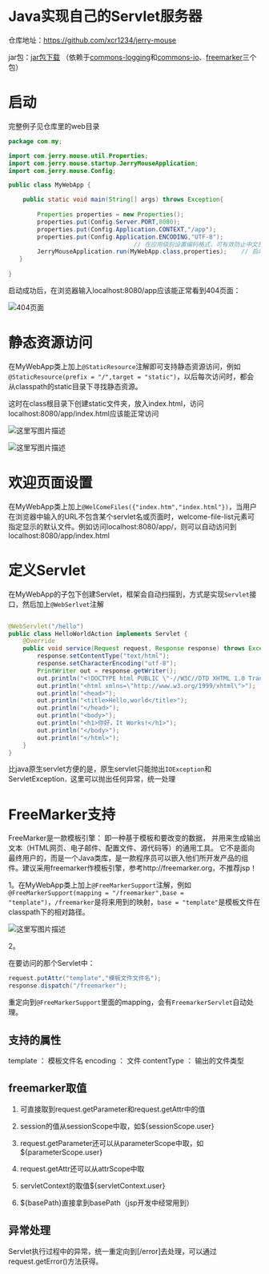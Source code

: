 # Java实现自己的Servlet服务器

仓库地址：https://github.com/xcr1234/jerry-mouse

jar包：[jar包下载](https://coding.net/u/xcr_abcd/p/jerry-mouse/git/archive/master)
（依赖于[commons-logging](http://commons.apache.org/proper/commons-logging/)和[commons-io](http://commons.apache.org/proper/commons-io/)、[freemarker](http://freemarker.org/)三个包）



# 启动

完整例子见仓库里的web目录

```java
package com.my;

import com.jerry.mouse.util.Properties;
import com.jerry.mouse.startup.JerryMouseApplication;
import com.jerry.mouse.Config;

public class MyWebApp {

	public static void main(String[] args) throws Exception{
	
		Properties properties = new Properties();
	    properties.put(Config.Server.PORT,8080);
        properties.put(Config.Application.CONTEXT,"/app");
        properties.put(Config.Application.ENCODING,"UTF-8");     
                                   // 在应用级别设置编码格式，可有效防止中文乱码
        JerryMouseApplication.run(MyWebApp.class,properties);    // 启动Application
   }      
   
}
```

启动成功后，在浏览器输入localhost:8080/app应该能正常看到404页面：

![404页面](http://img.blog.csdn.net/20170826223010220?watermark/2/text/aHR0cDovL2Jsb2cuY3Nkbi5uZXQveGNyNTMwNTUxNDI2/font/5a6L5L2T/fontsize/400/fill/I0JBQkFCMA==/dissolve/70/gravity/SouthEast)


# 静态资源访问

在MyWebApp类上加上`@StaticResource`注解即可支持静态资源访问，例如`@StaticResource(prefix = "/",target = "static")`，以后每次访问时，都会从classpath的static目录下寻找静态资源。

这时在class根目录下创建static文件夹，放入index.html，访问localhost:8080/app/index.html应该能正常访问

![这里写图片描述](http://img.blog.csdn.net/20170826225822593?watermark/2/text/aHR0cDovL2Jsb2cuY3Nkbi5uZXQveGNyNTMwNTUxNDI2/font/5a6L5L2T/fontsize/400/fill/I0JBQkFCMA==/dissolve/70/gravity/SouthEast)

![这里写图片描述](http://img.blog.csdn.net/20170826225849630?watermark/2/text/aHR0cDovL2Jsb2cuY3Nkbi5uZXQveGNyNTMwNTUxNDI2/font/5a6L5L2T/fontsize/400/fill/I0JBQkFCMA==/dissolve/70/gravity/SouthEast)

# 欢迎页面设置

在MyWebApp类上加上`@WelComeFiles({"index.htm","index.html"})`，当用户在浏览器中输入的URL不包含某个servlet名或页面时，welcome-file-list元素可指定显示的默认文件。例如访问localhost:8080/app/，则可以自动访问到localhost:8080/app/index.html

# 定义Servlet

在MyWebApp的子包下创建Servlet，框架会自动扫描到，方式是实现`Servlet`接口，然后加上`@WebSerlvet`注解

```java

@WebServlet("/hello")
public class HelloWorldAction implements Servlet {
    @Override
    public void service(Request request, Response response) throws Exception {        
        response.setContentType("text/html");
        response.setCharacterEncoding("utf-8");
        PrintWriter out = response.getWriter();
        out.println("<!DOCTYPE html PUBLIC \"-//W3C//DTD XHTML 1.0 Transitional//EN\" \"http://www.w3.org/TR/xhtml1/DTD/xhtml1-strict.dtd\">");
        out.println("<html xmlns=\"http://www.w3.org/1999/xhtml\">");
        out.println("<head>");
        out.println("<title>Hello,world</title>");
        out.println("</head>");
        out.println("<body>");
        out.println("<h1>你好，It Works!</h1>");
        out.println("</body>");
        out.println("</html>");
    }
}
```

比java原生servlet方便的是，原生servlet只能抛出`IOException`和ServletException`，`这里可以抛出任何异常，统一处理


# FreeMarker支持

FreeMarker是一款模板引擎： 即一种基于模板和要改变的数据，   并用来生成输出文本（HTML网页、电子邮件、配置文件、源代码等）的通用工具。       它不是面向最终用户的，而是一个Java类库，是一款程序员可以嵌入他们所开发产品的组件。建议采用freemarker作模板引擎，参考http://freemarker.org，不推荐jsp！

1。在MyWebApp类上加上`@FreeMarkerSupport`注解，例如`@FreeMarkerSupport(mapping = "/freemarker",base = "template")`，`/freemarker`是将来用到的映射，`base = "template"`是模板文件在classpath下的相对路径。

![这里写图片描述](http://img.blog.csdn.net/20170826224505833?watermark/2/text/aHR0cDovL2Jsb2cuY3Nkbi5uZXQveGNyNTMwNTUxNDI2/font/5a6L5L2T/fontsize/400/fill/I0JBQkFCMA==/dissolve/70/gravity/SouthEast)

2。

在要访问的那个Servlet中：
```java
request.putAttr("template","模板文件文件名");
response.dispatch("/freemarker");
```

重定向到`@FreeMarkerSupport`里面的mapping，会有`FreemarkerServlet`自动处理。

## 支持的属性

template			：	模板文件名
encoding		： 	文件
contentType	：	输出的文件类型

## freemarker取值

1. 可直接取到request.getParameter和request.getAttr中的值

2. session的值从sessionScope中取，如${sessionScope.user}

3. request.getParameter还可以从parameterScope中取，如${parameterScope.user}

4. request.getAttr还可以从attrScope中取

5. servletContext的取值${servletContext.user}

6. ${basePath}直接拿到basePath（jsp开发中经常用到）


## 异常处理

Servlet执行过程中的异常，统一重定向到[/error]去处理，可以通过request.getError()方法获得。

